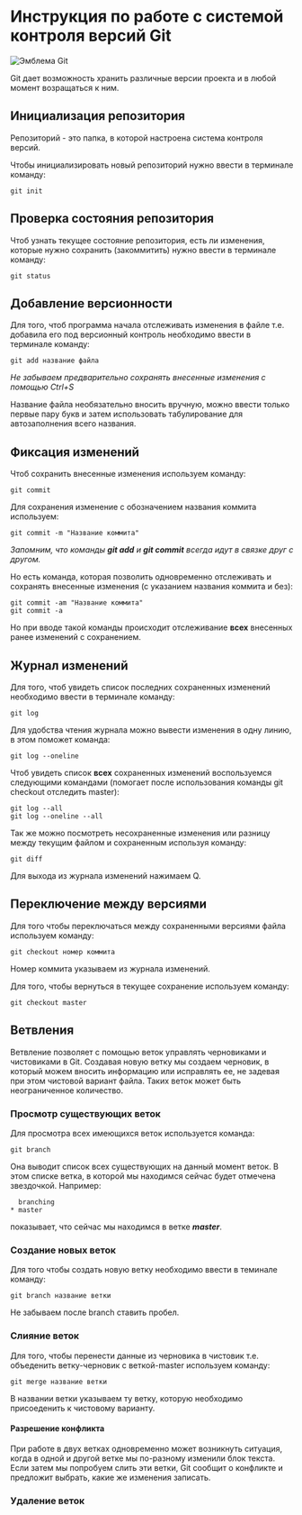 # **Инструкция по работе с системой контроля версий Git**

![Эмблема Git](git.jpg)

Git дает возможность хранить различные версии проекта и в любой момент возращаться к ним.

## Инициализация репозитория

Репозиторий - это папка, в которой настроена система контроля версий.

Чтобы инициализировать новый репозиторий нужно ввести в терминале команду:

    git init

## Проверка состояния репозитория

Чтоб узнать текущее состояние репозитория, есть ли изменения, которые нужно сохранить (закоммитить) нужно ввести в терминале команду:

    git status

## Добавление версионности

Для того, чтоб программа начала отслеживать изменения в файле т.е. добавила его под версионный контроль необходимо ввести в терминале команду:

    git add название файла

*Не забываем предварительно сохранять внесенные изменения с помощью Ctrl+S*

Название файла необязательно вносить вручную, можно ввести только первые пару букв и затем использовать табулирование для автозаполнения всего названия.

## Фиксация изменений

Чтоб сохранить внесенные изменения используем команду:

    git commit

Для сохранения изменение с обозначением названия коммита используем:

    git commit -m "Название коммита"

*Запомним, что команды **git add** и **git commit** всегда идут в связке друг с другом.*

Но есть команда, которая позволить одновременно отслеживать и сохранять внесенные изменения (с указанием названия коммита и без):

    git commit -am "Название коммита"
    git commit -a

Но при вводе такой команды происходит отслеживание **всех** внесенных ранее изменений с сохранением.

## Журнал изменений

Для того, чтоб увидеть список последних сохраненных изменений необходимо ввести в терминале команду:

    git log

Для удобства чтения журнала можно вывести изменения в одну линию, в этом поможет команда:

    git log --oneline

Чтоб увидеть список **всех** сохраненных изменений воспользуемся следующими командами (помогает после использования команды git checkout отследить master):

    git log --all
    git log --oneline --all

Так же можно посмотреть несохраненные изменения или разницу между текущим файлом и сохраненным используя команду:

    git diff

Для выхода из журнала изменений нажимаем Q.

## Переключение между версиями

Для того чтобы переключаться между сохраненными версиями файла используем команду:

    git checkout номер коммита

Номер коммита указываем из журнала изменений.

Для того, чтобы вернуться в текущее сохранение используем команду:

    git checkout master

## Ветвления

Ветвление позволяет с помощью веток управлять черновиками и чистовиками в Git. Создавая новую ветку мы создаем черновик, в который можем вносить информацию или исправлять ее, не задевая при этом чистовой вариант файла. Таких веток может быть неограниченное количество.

### Просмотр существующих веток

Для просмотра всех имеющихся веток используется команда:

    git branch

Она выводит список всех существующих на данный момент веток. В этом списке ветка, в которой мы находимся сейчас будет отмечена звездочкой. Например:

      branching
    * master

показывает, что сейчас мы находимся в ветке __*master*__.

### Создание новых веток 

Для того чтобы создать новую ветку необходимо ввести в теминале команду:

    git branch название ветки

Не забываем после branch ставить пробел.

### Слияние веток

Для того, чтобы перенести данные из черновика в чистовик т.е. объеденить ветку-черновик с веткой-master используем команду:

    git merge название ветки

В названии ветки указываем ту ветку, которую необходимо присоеденить к чистовому варианту.

#### Разрешение конфликта

При работе в двух ветках одновременно может возникнуть ситуация, когда в одной и другой ветке мы по-разному изменили блок текста.
Если затем мы попробуем слить эти ветки, Git сообщит о конфликте и предложит выбрать, какие же изменения записать. 

### Удаление веток
